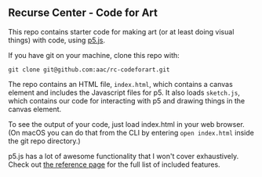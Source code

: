 ## Recurse Center - Code for Art

This repo contains starter code for making art (or at least doing visual things) with code, using [p5.js](https://p5js.org/).

If you have git on your machine, clone this repo with:

```git clone git@github.com:aac/rc-codeforart.git```

The repo contains an HTML file, `index.html`, which contains a canvas element and includes the Javascript files for p5. It also loads `sketch.js`, which contains our code for interacting with p5 and drawing things in the canvas element.

To see the output of your code, just load index.html in your web browser. (On macOS you can do that from the CLI by entering `open index.html` inside the git repo directory.)

p5.js has a lot of awesome functionality that I won't cover exhaustively. Check out [the reference page](https://p5js.org/reference/) for the full list of included features.
